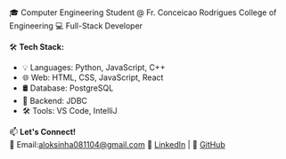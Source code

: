 🎓 Computer Engineering Student @ Fr. Conceicao Rodrigues College of Engineering
💻 Full-Stack Developer 

🛠 **Tech Stack:**  
- 💡 Languages: Python, JavaScript, C++  
- 🌐 Web: HTML, CSS, JavaScript, React  
- 🛢️ Database: PostgreSQL  
- 🔌 Backend: JDBC  
- 🛠 Tools: VS Code, IntelliJ

📫 **Let's Connect!**  
📧 Email:aloksinha081104@gmail.com
🔗 [LinkedIn](www.linkedin.com/in/alok-sinha-230005334) | 🐙 [GitHub](https://github.com/aloksinha123)  
